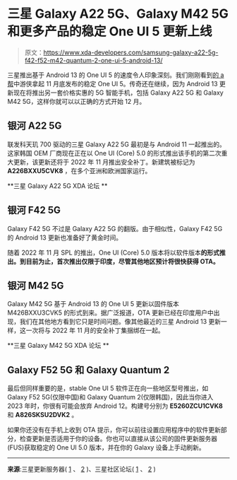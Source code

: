 # 三星 Galaxy A22 5G、Galaxy M42 5G 和更多产品的稳定 One UI 5 更新上线

> 原文：<https://www.xda-developers.com/samsung-galaxy-a22-5g-f42-f52-m42-quantum-2-one-ui-5-android-13/>

三星推出基于 Android 13 的 One UI 5 的速度令人印象深刻。我们刚刚看到[的 a](https://www.xda-developers.com/samsung-galaxy-a52-5g-a52s-m62-one-ui-5-android-13/) [帮](https://www.xda-developers.com/one-ui-5-stable-samsung-galaxy-s10-lite-m33-m53/)中游侠拿起 11 月底发布的稳定 One UI 5。传奇还在继续，因为 Android 13 更新现在将推出另一套价格实惠的 5G 智能手机，包括 Galaxy A22 5G 和 Galaxy M42 5G，这样你就可以以正确的方式开始 12 月。

## 银河 A22 5G

联发科天玑 700 驱动的三星 Galaxy A22 5G 最初是与 Android 11 一起推出的。这家韩国 OEM 厂商现在正在以 One UI (Core) 5.0 的形式推出该手机的第二次重大更新，该更新还将于 2022 年 11 月推出安全补丁。新建筑被标记为 **A226BXXU5CVK8** ，在多个亚洲和欧洲国家运行。

**三星 Galaxy A22 5G XDA 论坛 **

## 银河 F42 5G

Galaxy F42 5G 不过是 Galaxy A22 5G 的翻版。由于相似性，Galaxy F42 5G 的 Android 13 更新也准备好了黄金时间。

随着 2022 年 11 月 SPL 的推出，One UI (Core) 5.0 版本将以软件版本**的形式推出。到目前为止，首次推出仅限于印度，尽管其他地区预计将很快获得 OTA。**

## 银河 M42 5G

Galaxy M42 5G 基于 Android 13 的 One UI 5 更新以固件版本 M426BXXU3CVK5 的形式到来。据广泛报道，OTA 更新已经在印度用户中出现，我们在其他地方看到它只是时间问题。像其他最近的三星 Android 13 更新一样，这一次将与 2022 年 11 月的安全补丁集捆绑在一起。

**三星 Galaxy M42 5G XDA 论坛 **

## Galaxy F52 5G 和 Galaxy Quantum 2

最后但同样重要的是，stable One UI 5 软件正在向一些地区型号推出，如 Galaxy F52 5G(仅限中国)和 Galaxy Quantum 2(仅限韩国)，因此当你进入 2023 年时，你很有可能会放弃 Android 12。构建号分别为 **E5260ZCU1CVK8** 和 **A826SKSU2DVK2** 。

如果你还没有在手机上收到 OTA 提示，你可以前往设置应用程序中的软件更新部分，检查更新是否适用于你的设备。你也可以直接从该公司的固件更新服务器(FUS)获取稳定的 One UI 5.0 版本，并在你的 Galaxy 设备上手动刷新。

* * *

**来源**:三星更新服务器( [1](https://doc.samsungmobile.com/SM-A226B/DBT/doc.html) 、 [2](https://doc.samsungmobile.com/SM-M426B/INS/doc.html) )、三星社区论坛( [1](https://r2.community.samsung.com/t5/Galaxy-F/Supper-update-for-f42-5g-android-13-based-oneui-5/td-p/12671511) 、 [2](https://r1.community.samsung.com/t5/%EA%B0%A4%EB%9F%AD%EC%8B%9C-a/%ED%80%80%ED%85%802-%EC%95%88%EB%93%9C%EB%A1%9C%EC%9D%B4%EB%93%9C-13-one-ui-5-%EC%97%85%EB%8D%B0%EC%9D%B4%ED%8A%B8-%EB%82%98%EC%99%94%EC%8A%B5%EB%8B%88%EB%8B%A4/td-p/19852087) )